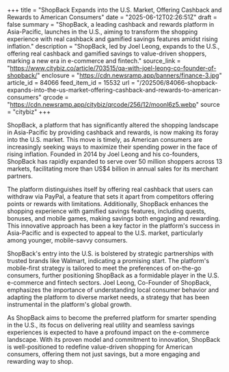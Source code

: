 +++
title = "ShopBack Expands into the U.S. Market, Offering Cashback and Rewards to American Consumers"
date = "2025-06-12T02:26:51Z"
draft = false
summary = "ShopBack, a leading cashback and rewards platform in Asia-Pacific, launches in the U.S., aiming to transform the shopping experience with real cashback and gamified savings features amidst rising inflation."
description = "ShopBack, led by Joel Leong, expands to the U.S., offering real cashback and gamified savings to value-driven shoppers, marking a new era in e-commerce and fintech."
source_link = "https://www.citybiz.co/article/703515/qa-with-joel-leong-co-founder-of-shopback/"
enclosure = "https://cdn.newsramp.app/banners/finance-3.jpg"
article_id = 84066
feed_item_id = 15532
url = "/202506/84066-shopback-expands-into-the-us-market-offering-cashback-and-rewards-to-american-consumers"
qrcode = "https://cdn.newsramp.app/citybiz/qrcode/256/12/moonl6z5.webp"
source = "citybiz"
+++

<p>ShopBack, a platform that has significantly altered the shopping landscape in Asia-Pacific by providing cashback and rewards, is now making its foray into the U.S. market. This move is timely, as American consumers are increasingly seeking ways to maximize their spending power in the face of rising inflation. Founded in 2014 by Joel Leong and his co-founders, ShopBack has rapidly expanded to serve over 50 million shoppers across 13 markets, facilitating more than US$4 billion in annual sales for its merchant partners.</p><p>The platform distinguishes itself by offering real cashback that users can withdraw via PayPal, a feature that sets it apart from competitors offering points or rewards with limitations. Additionally, ShopBack enhances the shopping experience with gamified savings features, including quests, bonuses, and mobile games, making savings both engaging and rewarding. This innovative approach has been a key factor in the platform's success in Asia-Pacific and is expected to appeal to the U.S. market, particularly among younger, mobile-savvy consumers.</p><p>ShopBack's entry into the U.S. is bolstered by strategic partnerships with trusted brands like Walmart, indicating a promising start. The platform's mobile-first strategy is tailored to meet the preferences of on-the-go consumers, further positioning ShopBack as a formidable player in the U.S. e-commerce and fintech sectors. Joel Leong, Co-Founder of ShopBack, emphasizes the importance of understanding local consumer behavior and adapting the platform to diverse market needs, a strategy that has been instrumental in the platform's global growth.</p><p>As ShopBack aims to become the preferred platform for smarter spending in the U.S., its focus on delivering real utility and seamless savings experiences is expected to have a profound impact on the e-commerce landscape. With its proven model and commitment to innovation, ShopBack is well-positioned to redefine value-driven shopping for American consumers, offering them not just savings, but a more engaging and rewarding way to shop.</p>